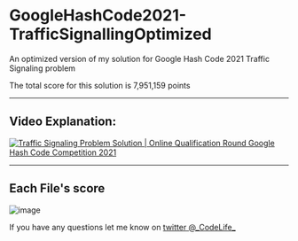 # GoogleHashCode2021-TrafficSignallingOptimized
 An optimized version of my solution for Google Hash Code 2021 Traffic Signaling problem


 The total score for this solution is 7,951,159 points
 
-----
## Video Explanation:

[![Traffic Signaling Problem Solution | Online Qualification Round Google Hash Code Competition 2021](https://img.youtube.com/vi/B1gmKZZOHuY/maxresdefault.jpg)](https://youtu.be/B1gmKZZOHuY)

-----
## Each File's score

 
![image](https://user-images.githubusercontent.com/78293818/110086226-29d68d00-7da3-11eb-8f43-b0f6b2e62731.png)



If you have any questions let me know on [twitter @\_CodeLife\_](https://twitter.com/_CodeLife_)
